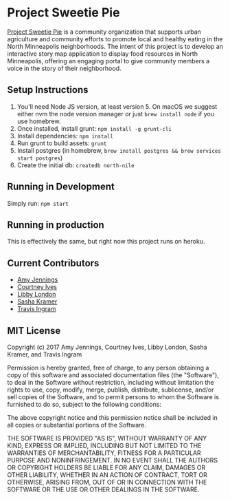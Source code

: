 # Project Sweetie Pie

[Project Sweetie Pie](http://projectsweetiepie.org) is a community organization that supports urban agriculture and community efforts to promote local and healthy eating in the North Minneapolis neighborhoods.  The intent of this project is to develop an interactive story map application to display food resources in North Minneapolis, offering an engaging portal to give community members a voice in the story of their neighborhood.

## Setup Instructions

1. You'll need Node JS version, at least version 5. On macOS we suggest either nvm the node version manager or just `brew install node` if you use homebrew.
2. Once installed, install grunt: `npm install -g grunt-cli`
3. Install dependencies: `npm install`
4. Run grunt to build assets: `grunt`
5. Install postgres (in homebrew, `brew install postgres && brew services start postgres`)
6. Create the initial db: `createdb north-nile`

## Running in Development

Simply run: `npm start`

## Running in production

This is effectively the same, but right now this project runs on heroku.

## Current Contributors

* [Amy Jennings](https://github.com/amyjenningsmn)
* [Courtney Ives](https://github.com/courtneygives)
* [Libby London](https://github.com/libbylondon11)
* [Sasha Kramer](https://github.com/sasham43)
* [Travis Ingram](https://github.com/travisingram)

## MIT License

Copyright (c) 2017 Amy Jennings, Courtney Ives, Libby London, Sasha Kramer, and Travis Ingram

Permission is hereby granted, free of charge, to any person obtaining a copy
of this software and associated documentation files (the "Software"), to deal
in the Software without restriction, including without limitation the rights
to use, copy, modify, merge, publish, distribute, sublicense, and/or sell
copies of the Software, and to permit persons to whom the Software is
furnished to do so, subject to the following conditions:

The above copyright notice and this permission notice shall be included in all
copies or substantial portions of the Software.

THE SOFTWARE IS PROVIDED "AS IS", WITHOUT WARRANTY OF ANY KIND, EXPRESS OR
IMPLIED, INCLUDING BUT NOT LIMITED TO THE WARRANTIES OF MERCHANTABILITY,
FITNESS FOR A PARTICULAR PURPOSE AND NONINFRINGEMENT. IN NO EVENT SHALL THE
AUTHORS OR COPYRIGHT HOLDERS BE LIABLE FOR ANY CLAIM, DAMAGES OR OTHER
LIABILITY, WHETHER IN AN ACTION OF CONTRACT, TORT OR OTHERWISE, ARISING FROM,
OUT OF OR IN CONNECTION WITH THE SOFTWARE OR THE USE OR OTHER DEALINGS IN THE
SOFTWARE.
